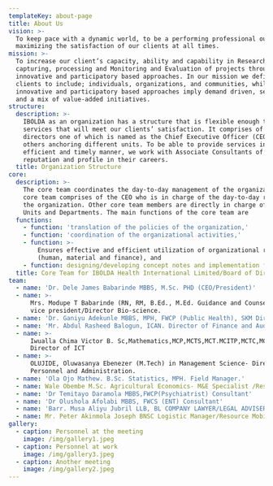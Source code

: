 ```yaml
---
templateKey: about-page
title: About Us
vision: >-
  To keep pace with a dynamic world, to be a performing professional outfit
  maximizing the satisfaction of our clients at all times.
mission: >-
  To increase our client’s capacity, ability and capability in Research, Data
  capturing, processing and Monitoring and Evaluation of projects through
  innovative and participatory based approaches. In our mission we define
  clients to include; individuals, organizations, and communities, while
  innovative and participatory based approaches imply demand driven, sensitive
  and a mix of value-added initiatives.
structure:
  description: >-
    IBOLDA as an organization has a structure that is flexible enough to provide
    services that will meet our clients’ satisfaction. It comprises of Four
    directors one of which is named as the Chief Executive Officer (CEO) with
    others anchoring different units. To be able to provide services in an
    efficient and timely manner, we work with Associate Consultants of high
    reputation and profile in their careers.
  title: Organization Structure
core:
  description: >-
    The core team coordinates the day-to-day management of the organization. The
    core team comprises of the CEO who is in charge of the day-to-day running of
    the organization. Other core team members are directly in charge of various
    Units and Departments. The main functions of the core team are
  functions:
    - function: 'translation of the policies of the organization,'
    - function: 'coordination of the organizational activities,'
    - function: >-
        Ensures effective and efficient utilization of organizational resources
        (human, material and finance), and
    - function: designing/developing concept notes and implementation frameworks.
  title: Core Team for IBOLDA Health International Limited/Board of Directors
team:
  - name: 'Dr. Dele James Babarinde MBBS, M.Sc. PHD (CEO/President)'
  - name: >-
      Mrs. Modupe T Babarinde (RN, RM, B.Ed., M.Ed. Guidance and Counseling).
      vice president/Director Bio-science.
  - name: 'Dr. Ganiyu Adekunle MBBS, MPH, FWCP (Public Health), SKM Director'
  - name: 'Mr. Abdul Rasheed Balogun, ICAN. Director of Finance and Audit'
  - name: >-
      Iwualla Chima Victor B. Sc,Mathematics,MCP,MCTS,MCT.MCITP,MCTC,MCPN .
      Director of ICT
  - name: >-
      OLUJIDE, Oluwasanya Ebenezer (M.Tech) in Management Science- Director of
      Personnel and Administration.
  - name: 'Ola Ojo Mathew. B.Sc. Statistics, MPH. Field Manager.'
  - name: Wale Obembe M.Sc. Agricultural Economics- M&E Specialist /Research
  - name: 'Dr Temitayo Daramola MBBS,FWCP(Psychiatrist) Consultant'
  - name: 'Dr Olushola Afolabi MBBS, FWCS (ENT) Consultant'
  - name: 'Barr. Musa Aliyu Jubril LLB, BL COMPANY LAWYER/LEGAL ADVISER'
  - name: Mr. Peter Akinmola Joseph BNSC Logistic Manager/Resource Mobilization.
gallery:
  - caption: Personnel at the meeting
    image: /img/gallery1.jpeg
  - caption: Personnel at work
    image: /img/gallery3.jpeg
  - caption: Another meeting
    image: /img/gallery2.jpeg
---
```


